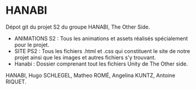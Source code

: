 # HANABI

Dépot git du projet S2 du groupe HANABI, The Other Side. 

- ANIMATIONS S2 : Tous les animations et assets réalisés spécialement pour le projet.
- SITE PS2 : Tous les fichiers .html et .css qui constituent le site de notre projet ainsi que les images et autres fichiers s'y trouvant.
- Hanabi : Dossier comprenant tout les fichiers Unity de The Other side.

HANABI,
Hugo SCHLEGEL, Matheo ROMÉ, Angelina KUNTZ, Antoine RIQUET.
